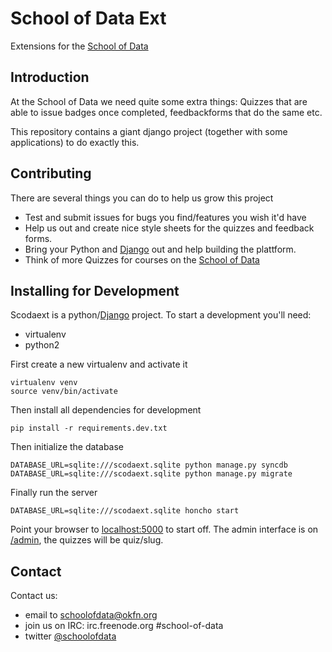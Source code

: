 # School of Data Ext

Extensions for the [School of Data](http://schoolofdata.org)

## Introduction

At the School of Data we need quite some extra things: Quizzes that are
able to issue badges once completed, feedbackforms that do the same etc. 

This repository contains a giant django project (together with some
applications) to do exactly this.

## Contributing

There are several things you can do to help us grow this project

* Test and submit issues for bugs you find/features you wish it'd have
* Help us out and create nice style sheets for the quizzes and feedback
  forms.
* Bring your Python and [Django](http://djangoproject.com) out and help
  building the plattform.
* Think of more Quizzes for courses on the [School of Data](http://schoolofdata.org/courses)

## Installing for Development

Scodaext is a python/[Django](http://djangoproject.com) project. To start a
development you'll need:

* virtualenv
* python2

First create a new virtualenv and activate it

```
virtualenv venv
source venv/bin/activate
```

Then install all dependencies for development

```
pip install -r requirements.dev.txt
```

Then initialize the database

```
DATABASE_URL=sqlite:///scodaext.sqlite python manage.py syncdb
DATABASE_URL=sqlite:///scodaext.sqlite python manage.py migrate
```

Finally run the server

```
DATABASE_URL=sqlite:///scodaext.sqlite honcho start
```

Point your browser to [localhost:5000](http://localhost:5000) to start off.
The admin interface is on [/admin](http://localhost:5000/admin), the
quizzes will be quiz/slug.

## Contact 

Contact us:

* email to schoolofdata@okfn.org
* join us on IRC: irc.freenode.org \#school-of-data 
* twitter [@schoolofdata](https://twitter.com/schoolofdata)
